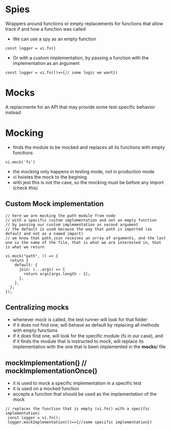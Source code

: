 # Spies

Wrappers around functions or empty replacements for functions that allow track if and how a function was called

- We can use a spy as an empty function

```
const logger = vi.fn()
```

- Or with a custom implementation, by passing a function with the implementation as an argument

```
const logger = vi.fn(()=>{// some logic we want})
```

# Mocks

A replacmente for an API that may provide some test-specific behavior instead

# Mocking

- finds the module to be mocked and replaces all its functions with empty functions

```
vi.mock('fs')
```

- the mocking only happens in testing mode, not in production mode
- vi hoistes the mock to the begining
- with jest this is not the case, so the mocking must be before any import (check this)

## Custom Mock implementation

```
// here we are mocking the path module from node
// with a specific custom implementation and not an empty function
// by passing our custom implementation as second argument
// the default is used because the way that path is imported (as default and not as a named import)
// we know that path.join receives an array of arguments, and the last one is the name of the file, that is what we are interested in, that is what we return

vi.mock("path", () => {
  return {
    default: {
      join: (...args) => {
        return args[args.length - 1];
      },
    },
  };
});
```

## Centralizing **mocks**

- whenever mock is called, the test runner will look for that folder
- if it does not find one, will behave as default by replacing all methods with empty functions
- if it does find one, will look for the specific module (fs in our case), and if it finds the module that is instructed to mock, will replace its implementation with the one that is been implemented in the **mocks**/<module> file

## mockImplementation() // mockImplementationOnce()

- it is used to mock a specific implementation in a specific test
- it is used on a mocked function
- accepts a function that should be used as the implamentation of the mock

```
// replaces the function that is empty (vi.fn() with a specific implementation)
 const logger = vi.fn();
 logger.mockImplementation(()=>{//some specific implementation})

```

